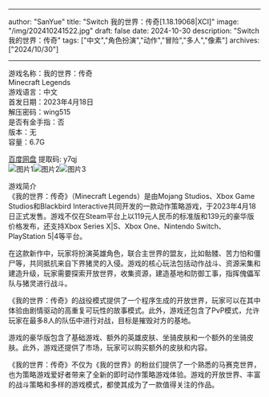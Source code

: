 
---
author: "SanYue"
title: "Switch 我的世界：传奇[1.18.19068|XCI]"
image: "/img/202410241522.jpg"
draft: false
date: 2024-10-30
description: "Switch 我的世界：传奇"
tags: ["中文","角色扮演","动作","冒险","多人","像素"]
archives: ["2024/10/30"]

---

游戏名称：我的世界：传奇   
Minecraft Legends    
游戏语言：中文  
首发日期：2023年4月18日  
解压密码：wing515  
是否有金手指：否  
版本：无   
容量：6.7G

[百度网盘](https://pan.baidu.com/s/1FfCoSR2SS_RsZfnako9cIQ) 提取码: y7qj  
![图片1](/img/b4657308a.jpg)![图片2](/img/b5f26fd6547.jpg)![图片3](/img/20eb73a2d.jpg)  

游戏简介  
《我的世界：传奇》（Minecraft Legends）是由Mojang Studios、Xbox Game Studios和Blackbird Interactive共同开发的一款动作策略游戏，于2023年4月18日正式发售。游戏不仅在Steam平台上以119元人民币的标准版和139元的豪华版价格发布，还支持Xbox Series X|S、Xbox One、Nintendo Switch、PlayStation 5|4等平台。

在这款新作中，玩家将扮演英雄角色，联合主世界的盟友，比如骷髅、苦力怕和僵尸等，共同抵抗来自下界猪灵的入侵。游戏的核心玩法包括动作战斗、资源采集和建造升级，玩家需要探索开放世界，收集资源，建造基地和防御工事，指挥傀儡军队与猪灵进行战斗。

《我的世界：传奇》的战役模式提供了一个程序生成的开放世界，玩家可以在其中体验由剧情驱动的高重复可玩性的故事模式。此外，游戏还包含了PvP模式，允许玩家在最多8人的队伍中进行对战，目标是摧毁对方的基地。

游戏的豪华版包含了基础游戏、额外的英雄皮肤、坐骑皮肤和一个额外的坐骑皮肤。此外，游戏还提供了市场，玩家可以购买额外的皮肤和内容。

《我的世界：传奇》不仅为《我的世界》的粉丝们提供了一个熟悉的马赛克世界，也为策略游戏爱好者带来了全新的即时动作策略游戏体验。游戏的开放世界、丰富的战斗策略和多样的游戏模式，都使其成为了一款值得关注的作品。
